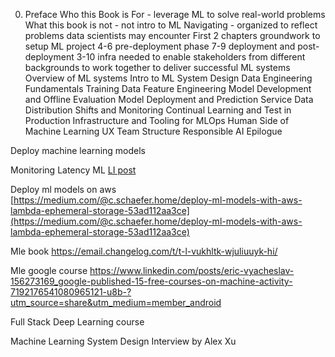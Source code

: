 
0. Preface
Who this Book is For - leverage ML to solve real-world problems
What this book is not - not intro to ML
Navigating - organized to reflect problems data scientists may encounter
First 2 chapters groundwork to setup ML project
4-6 pre-deployment phase
7-9 deployment and post-deployment
3-10 infra needed to enable stakeholders from different backgrounds to work together to deliver successful ML systems
Overview of ML systems
Intro to ML System Design
Data Engineering Fundamentals
Training Data
Feature Engineering
Model Development and Offline Evaluation
Model Deployment and Prediction Service
Data Distribution Shifts and Monitoring
Continual Learning and Test in Production
Infrastructure and Tooling for MLOps
Human Side of Machine Learning
UX
Team Structure
Responsible AI
Epilogue

Deploy machine learning models

Monitoring Latency ML [LI post](https://www.linkedin.com/posts/aurimas-griciunas_mlops-machinelearning-dataengineering-activity-7035877628007874560-EXyk?utm_source=share&utm_medium=member_desktop)

Deploy ml models on aws  
[https://medium.com/@c.schaefer.home/deploy-ml-models-with-aws-lambda-ephemeral-storage-53ad112aa3ce](https://medium.com/@c.schaefer.home/deploy-ml-models-with-aws-lambda-ephemeral-storage-53ad112aa3ce)

Mle book
https://email.changelog.com/t/t-l-vukhltk-wjuliuuyk-hi/

Mle google course
https://www.linkedin.com/posts/eric-vyacheslav-156273169_google-published-15-free-courses-on-machine-activity-7192176541080965121-u8b-?utm_source=share&utm_medium=member_android

Full Stack Deep Learning course

Machine Learning System Design Interview by Alex Xu
